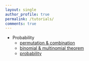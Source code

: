 ```yaml
---
layout: single
author_profile: true
permalink: /tutorials/
comments: true
---
```


  - Probability
    - [permutation & combination](/prob1/)
    - [binomial & multinomial theorem](/prob2/)
    - [probability](/prob3/)

